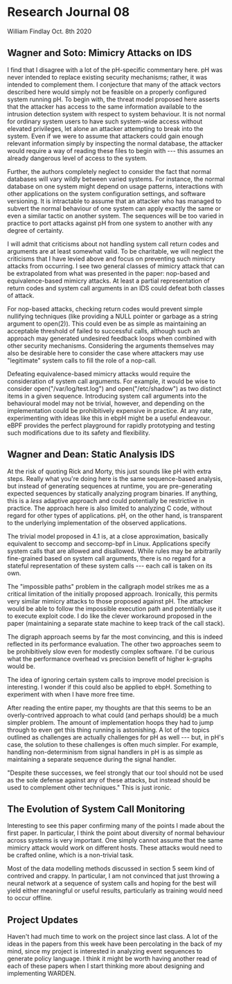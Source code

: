 # Research Journal 08

William Findlay
Oct. 8th 2020

## Wagner and Soto: Mimicry Attacks on IDS

I find that I disagree with a lot of the pH-specific commentary here. pH was
never intended to replace existing security mechanisms; rather, it was intended
to complement them. I conjecture that many of the attack vectors described here
would simply not be feasible on a properly configured system running pH. To
begin with, the threat model proposed here asserts that the attacker has access
to the same information available to the intrusion detection system with respect
to system behaviour. It is not normal for ordinary system users to have such
system-wide access without elevated privileges, let alone an attacker attempting
to break into the system. Even if we were to assume that attackers could gain
enough relevant information simply by inspecting the normal database, the attacker
would require a way of reading these files to begin with --- this assumes an
already dangerous level of access to the system.

Further, the authors completely neglect to consider the fact that normal databases
will vary wildly between varied systems. For instance, the normal database on
one system might depend on usage patterns, interactions with other applications
on the system configuration settings, and software versioning. It is intractable
to assume that an attacker who has managed to subvert the normal behaviour of
one system can apply exactly the same or even a similar tactic on another system.
The sequences will be too varied in practice to port attacks against pH from
one system to another with any degree of certainty.

I will admit that criticisms about not handling system call return codes and
arguments are at least somewhat valid. To be charitable, we will neglect the
criticisms that I have levied above and focus on preventing such mimicry attacks
from occurring. I see two general classes of mimicry attack that can be
extrapolated from what was presented in the paper: nop-based and
equivalence-based mimicry attacks. At least a partial representation of return
codes and system call arguments in an IDS could defeat both classes of attack.

For nop-based attacks, checking return codes would prevent simple nullifying
techniques (like providing a NULL pointer or garbage as a string argument to
open(2)). This could even be as simple as maintaining an acceptable threshold of
failed to successful calls, although such an approach may generated undesired
feedback loops when combined with other security mechanisms. Considering the
arguments themselves may also be desirable here to consider the case where
attackers may use "legitimate" system calls to fill the role of a nop-call.

Defeating equivalence-based mimicry attacks would require the consideration of
system call arguments. For example, it would be wise to consider
open("/var/log/test.log") and open("/etc/shadow") as two distinct items in
a given sequence. Introducing system call arguments into the behavioural
model may not be trivial, however, and depending on the implementation could
be prohibitively expensive in practice. At any rate, experimenting with ideas
like this in ebpH might be a useful endeavour. eBPF provides the perfect playground
for rapidly prototyping and testing such modifications due to its safety
and flexibility.

## Wagner and Dean: Static Analysis IDS

At the risk of quoting Rick and Morty, this just sounds like pH with extra
steps. Really what you're doing here is the same sequence-based analysis, but
instead of generating sequences at runtime, you are pre-generating expected
sequences by statically analyzing program binaries. If anything, this is
a _less_ adaptive approach and could potentially be restrictive in practice. The
approach here is also limited to analyzing C code, without regard for other
types of applications. pH, on the other hand, is transparent to the underlying
implementation of the observed applications.

The trivial model proposed in 4.1 is, at a close approximation, basically
equivalent to seccomp and seccomp-bpf in Linux. Applications specify system
calls that are allowed and disallowed. While rules may be arbitrarily
fine-grained based on system call arguments, there is no regard for a stateful
representation of these system calls --- each call is taken on its own.

The "impossible paths" problem in the callgraph model strikes me as a critical
limitation of the initially proposed approach. Ironically, this permits very
similar mimicry attacks to those proposed against pH. The attacker would be able
to follow the impossible execution path and potentially use it to execute
exploit code. I do like the clever workaround proposed in the paper (maintaining
a separate state machine to keep track of the call stack).

The digraph approach seems by far the most convincing, and this is indeed
reflected in its performance evaluation. The other two approaches seem to be
prohibitively slow even for modestly complex software. I'd be curious what the
performance overhead vs precision benefit of higher k-graphs would be.

The idea of ignoring certain system calls to improve model precision is
interesting. I wonder if this could also be applied to ebpH. Something to
experiment with when I have more free time.

After reading the entire paper, my thoughts are that this seems to be an
overly-contrived approach to what could (and perhaps should) be a much simpler
problem. The amount of implementation hoops they had to jump through to even get
this thing running is astonishing. A lot of the topics outlined as challenges
are actually challenges for pH as well --- but, in pH's case, the solution to
these challenges is often much simpler. For example, handling non-determinism
from signal handlers in pH is as simple as maintaining a separate sequence
during the signal handler.

"Despite these successes,  we feel strongly that our tool should not be used as
the sole defense against any of these attacks,  but  instead  should  be  used
to  complement  other techniques." This is just ironic.

## The Evolution of System Call Monitoring

Interesting to see this paper confirming many of the points I made about the
first paper. In particular, I think the point about diversity of normal behaviour
across systems is very important. One simply cannot assume that the same mimicry
attack would work on different hosts. These attacks would need to be crafted online,
which is a non-trivial task.

Most of the data modelling methods discussed in section 5 seem kind of contrived
and crappy. In particular, I am not convinced that just throwing a neural network
at a sequence of system calls and hoping for the best will yield either meaningful
or useful results, particularly as training would need to occur offline.

## Project Updates

Haven't had much time to work on the project since last class. A lot of the
ideas in the papers from this week have been percolating in the back of my mind,
since my project is interested in analyzing event sequences to generate policy
language. I think it might be worth having another read of each of these papers
when I start thinking more about designing and implementing WARDEN.
